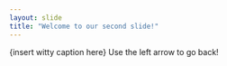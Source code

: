 ```yaml
---
layout: slide
title: "Welcome to our second slide!"
---
```

{insert witty caption here}
Use the left arrow to go back!
